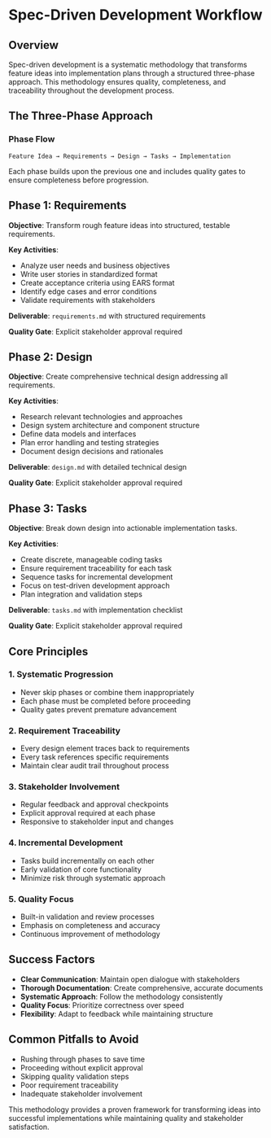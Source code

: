 # Spec-Driven Development Workflow

## Overview

Spec-driven development is a systematic methodology that transforms feature ideas into implementation plans through a structured three-phase approach. This methodology ensures quality, completeness, and traceability throughout the development process.

## The Three-Phase Approach

### Phase Flow
```
Feature Idea → Requirements → Design → Tasks → Implementation
```

Each phase builds upon the previous one and includes quality gates to ensure completeness before progression.

## Phase 1: Requirements

**Objective**: Transform rough feature ideas into structured, testable requirements.

**Key Activities**:
- Analyze user needs and business objectives
- Write user stories in standardized format
- Create acceptance criteria using EARS format
- Identify edge cases and error conditions
- Validate requirements with stakeholders

**Deliverable**: `requirements.md` with structured requirements

**Quality Gate**: Explicit stakeholder approval required

## Phase 2: Design

**Objective**: Create comprehensive technical design addressing all requirements.

**Key Activities**:
- Research relevant technologies and approaches
- Design system architecture and component structure
- Define data models and interfaces
- Plan error handling and testing strategies
- Document design decisions and rationales

**Deliverable**: `design.md` with detailed technical design

**Quality Gate**: Explicit stakeholder approval required

## Phase 3: Tasks

**Objective**: Break down design into actionable implementation tasks.

**Key Activities**:
- Create discrete, manageable coding tasks
- Ensure requirement traceability for each task
- Sequence tasks for incremental development
- Focus on test-driven development approach
- Plan integration and validation steps

**Deliverable**: `tasks.md` with implementation checklist

**Quality Gate**: Explicit stakeholder approval required

## Core Principles

### 1. Systematic Progression
- Never skip phases or combine them inappropriately
- Each phase must be completed before proceeding
- Quality gates prevent premature advancement

### 2. Requirement Traceability
- Every design element traces back to requirements
- Every task references specific requirements
- Maintain clear audit trail throughout process

### 3. Stakeholder Involvement
- Regular feedback and approval checkpoints
- Explicit approval required at each phase
- Responsive to stakeholder input and changes

### 4. Incremental Development
- Tasks build incrementally on each other
- Early validation of core functionality
- Minimize risk through systematic approach

### 5. Quality Focus
- Built-in validation and review processes
- Emphasis on completeness and accuracy
- Continuous improvement of methodology

## Success Factors

- **Clear Communication**: Maintain open dialogue with stakeholders
- **Thorough Documentation**: Create comprehensive, accurate documents
- **Systematic Approach**: Follow the methodology consistently
- **Quality Focus**: Prioritize correctness over speed
- **Flexibility**: Adapt to feedback while maintaining structure

## Common Pitfalls to Avoid

- Rushing through phases to save time
- Proceeding without explicit approval
- Skipping quality validation steps
- Poor requirement traceability
- Inadequate stakeholder involvement

This methodology provides a proven framework for transforming ideas into successful implementations while maintaining quality and stakeholder satisfaction.
